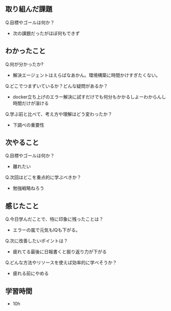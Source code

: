 ## 取り組んだ課題
Q.目標やゴールは何か？  
+ 次の課題だったがほぼ何もできず


## わかったこと
Q.何が分かったか?  
+ 解決エージェントはえらばなあかん。環境構築に時間かけすぎたくない。


Q.どこでつまずいているか？どんな疑問があるか？
+ docker立ち上げのエラー解決に試すだけでも何分もかかるしよーわからんし時間だけが溶ける


Q.学ぶ前と比べて、考え方や理解はどう変わったか？
+ 下調べの重要性


## 次やること
Q.目標やゴールは何か？  
+ 離れたい


Q.次回はどこを重点的に学ぶべきか？  
+ 勉強戦略ねろう


## 感じたこと
Q.今日学んだことで、特に印象に残ったことは？  
+ エラーの嵐で元気もIQも下がる。


Q.次に改善したいポイントは？  
+ 疲れてる最後に日報書くと振り返り力が下がる


Q.どんな方法やリソースを使えば効率的に学べそうか？
+ 疲れる前にやめる


## 学習時間
+ 10h
